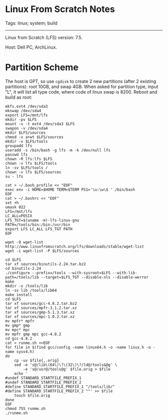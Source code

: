 # Linux From Scratch Notes
Tags: linux; system; build

------

Linux from Scratch (LFS) version: 7.5.

Host: Dell PC, ArchLinux. 

# Partition Scheme

The host is GPT, so use `cgdisk` to create 2 new partitions (after 2 existing partitions): root 10GB, and swap 4GB.
When asked for partition type, input "L", it will list all type code, where code of linux swap is 8200.
Reboot and build as root:

    mkfs.ext4 /dev/sda3
    mkswap /dev/sda4
    export LFS=/mnt/lfs
    mkdir -pv $LFS
    mount -v -t ext4 /dev/sda3 $LFS
    swapon -v /dev/sda4
    mkdir $LFS/sources
    chmod -v a+wt $LFS/sources
    mkdir -v $LFS/tools
    groupadd lfs
    useradd -s /bin/bash -g lfs -m -k /dev/null lfs
    passwd lfs
    chown -R lfs:lfs $LFS
    chown -v lfs $LFS/tools
    ln -sv $LFS/tools /
    chown -v lfs $LFS/sources
    su - lfs

    cat > ~/.bash_profile << "EOF"
    exec env -i HOME=$HOME TERM=$TERM PS1='\u:\w\$ ' /bin/bash
    EOF
    cat > ~/.bashrc << "EOF"
    set +h
    umask 022
    LFS=/mnt/lfs
    LC_ALL=POSIX
    LFS_TGT=$(uname -m)-lfs-linux-gnu
    PATH=/tools/bin:/bin:/usr/bin
    export LFS LC_ALL LFS_TGT PATH
    EOF

    wget -O wget-list http://www.linuxfromscratch.org/lfs/downloads/stable/wget-list
    wget -i wget-list -P $LFS/sources

    cd $LFS
    tar xf sources/binutils-2.24.tar.bz2
    cd binutils-2.24
    ./configure --prefix=/tools --with-sysroot=$LFS --with-lib-path=/tools/lib --target=$LFS_TGT --disable-nls --disable-werror 
    make
    mkdir -v /tools/lib
    ln -sv lib /tools/lib64
    make install
    cd $LFS
    tar xf sources/gcc-4.8.2.tar.bz2
    tar xf sources/mpfr-3.1.2.tar.xz
    tar xf sources/gmp-5.1.3.tar.xz
    tar xf sources/mpc-1.0.2.tar.xz
    mv mpfr* mpfr
    mv gmp* gmp
    mv mpc* mpc
    mv mpfr gmp mpc gcc-4.8.2
    cd gcc-4.8.2
    cat > runme.sh <<EOF
    for file in $(find gcc/config -name linux64.h -o -name linux.h -o -name sysv4.h)
    do
        cp -uv $file{,.orig}
        sed -e 's@/lib\(64\)\?\(32\)\?/ld@/tools&@g' \
            -e 's@/usr@/tools@g' $file.orig > $file
        echo '
    #undef STANDARD_STARTFILE_PREFIX_1
    #undef STANDARD_STARTFILE_PREFIX_2
    #define STANDARD_STARTFILE_PREFIX_1 "/tools/lib/"
    #define STANDARD_STARTFILE_PREFIX_2 ""' >> $file
        touch $file.orig
    done
    EOF
    chmod 755 runme.sh
    ./runme.sh


